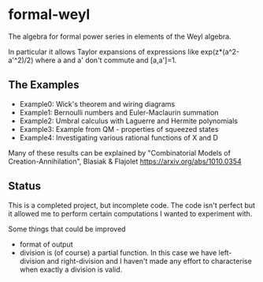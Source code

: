 formal-weyl
===========
The algebra for formal power series in elements of the Weyl algebra.

In particular it allows Taylor expansions of expressions like exp(z*(a^2-a'^2)/2) where a and a' don't commute and [a,a']=1.

The Examples
------------
* Example0: Wick's theorem and wiring diagrams
* Example1: Bernoulli numbers and Euler-Maclaurin summation
* Example2: Umbral calculus with Laguerre and Hermite polynomials
* Example3: Example from QM - properties of squeezed states
* Example4: Investigating various rational functions of X and D

Many of these results can be explained by "Combinatorial Models of Creation-Annihilation", Blasiak & Flajolet
https://arxiv.org/abs/1010.0354

Status
------
This is a completed project, but incomplete code. The code isn't perfect but it allowed me to perform certain computations I wanted to experiment with.

Some things that could be improved
* format of output
* division is (of course) a partial function. In this case we have left-division and right-division and I haven't made any effort to characterise when exactly a division is valid.
